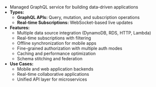 - Managed GraphQL service for building data-driven applications
- **Types:**
    - **GraphQL APIs:** Query, mutation, and subscription operations
    - **Real-time Subscriptions:** WebSocket-based live updates
- **Features:**
    - Multiple data source integration (DynamoDB, RDS, HTTP, Lambda)
    - Real-time subscriptions with filtering
    - Offline synchronization for mobile apps
    - Fine-grained authorization with multiple auth modes
    - Caching and performance optimization
    - Schema stitching and federation
- **Use Cases:**
    - Mobile and web application backends
    - Real-time collaborative applications
    - Unified API layer for microservices